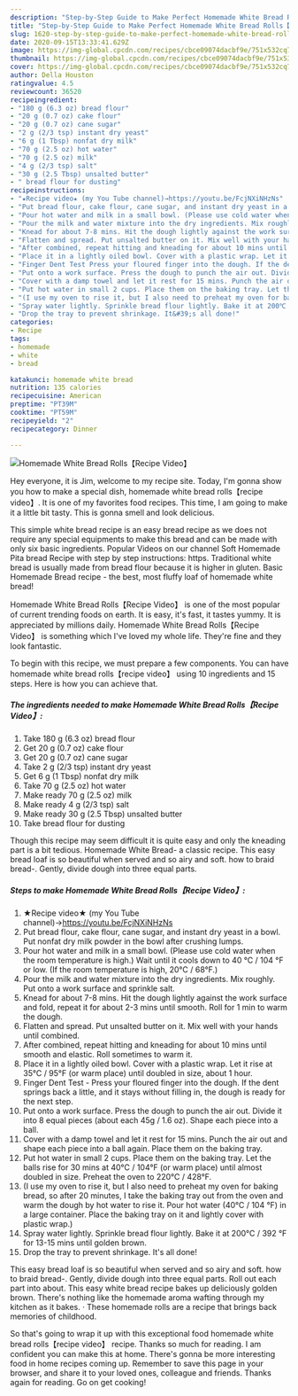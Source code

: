 ```yaml
---
description: "Step-by-Step Guide to Make Perfect Homemade White Bread Rolls【Recipe Video】"
title: "Step-by-Step Guide to Make Perfect Homemade White Bread Rolls【Recipe Video】"
slug: 1620-step-by-step-guide-to-make-perfect-homemade-white-bread-rollsrecipe-video
date: 2020-09-15T13:33:41.629Z
image: https://img-global.cpcdn.com/recipes/cbce09074dacbf9e/751x532cq70/homemade-white-bread-rollsrecipe-video-recipe-main-photo.jpg
thumbnail: https://img-global.cpcdn.com/recipes/cbce09074dacbf9e/751x532cq70/homemade-white-bread-rollsrecipe-video-recipe-main-photo.jpg
cover: https://img-global.cpcdn.com/recipes/cbce09074dacbf9e/751x532cq70/homemade-white-bread-rollsrecipe-video-recipe-main-photo.jpg
author: Della Houston
ratingvalue: 4.5
reviewcount: 36520
recipeingredient:
- "180 g (6.3 oz) bread flour"
- "20 g (0.7 oz) cake flour"
- "20 g (0.7 oz) cane sugar"
- "2 g (2/3 tsp) instant dry yeast"
- "6 g (1 Tbsp) nonfat dry milk"
- "70 g (2.5 oz) hot water"
- "70 g (2.5 oz) milk"
- "4 g (2/3 tsp) salt"
- "30 g (2.5 Tbsp) unsalted butter"
- " bread flour for dusting"
recipeinstructions:
- "★Recipe video★ (my You Tube channel)→https://youtu.be/FcjNXiNHzNs"
- "Put bread flour, cake flour, cane sugar, and instant dry yeast in a bowl. Put nonfat dry milk powder in the bowl after crushing lumps."
- "Pour hot water and milk in a small bowl. (Please use cold water when the room temperature is high.) Wait until it cools down to 40 ℃ / 104 °F or low. (If the room temperature is high, 20°C / 68°F.)"
- "Pour the milk and water mixture into the dry ingredients. Mix roughly. Put onto a work surface and sprinkle salt."
- "Knead for about 7-8 mins. Hit the dough lightly against the work surface and fold, repeat it for about 2-3 mins until smooth. Roll for 1 min to warm the dough."
- "Flatten and spread. Put unsalted butter on it. Mix well with your hands until combined."
- "After combined, repeat hitting and kneading for about 10 mins until smooth and elastic. Roll sometimes to warm it."
- "Place it in a lightly oiled bowl. Cover with a plastic wrap. Let it rise at 35℃ / 95°F (or warm place) until doubled in size, about 1 hour."
- "Finger Dent Test Press your floured finger into the dough. If the dent springs back a little, and it stays without filling in, the dough is ready for the next step."
- "Put onto a work surface. Press the dough to punch the air out. Divide it into 8 equal pieces (about each 45g / 1.6 oz). Shape each piece into a ball."
- "Cover with a damp towel and let it rest for 15 mins. Punch the air out and shape each piece into a ball again. Place them on the baking tray."
- "Put hot water in small 2 cups. Place them on the baking tray. Let the balls rise for 30 mins at 40℃ / 104°F (or warm place) until almost doubled in size. Preheat the oven to 220℃ / 428°F."
- "(I use my oven to rise it, but I also need to preheat my oven for baking bread, so after 20 minutes, I take the baking tray out from the oven and warm the dough by hot water to rise it. Pour hot water (40℃ / 104 °F) in a large container. Place the baking tray on it and lightly cover with plastic wrap.)"
- "Spray water lightly. Sprinkle bread flour lightly. Bake it at 200℃ / 392 °F for 13-15 mins until golden brown."
- "Drop the tray to prevent shrinkage. It&#39;s all done!"
categories:
- Recipe
tags:
- homemade
- white
- bread

katakunci: homemade white bread 
nutrition: 135 calories
recipecuisine: American
preptime: "PT39M"
cooktime: "PT59M"
recipeyield: "2"
recipecategory: Dinner

---
```



![Homemade White Bread Rolls【Recipe Video】](https://img-global.cpcdn.com/recipes/cbce09074dacbf9e/751x532cq70/homemade-white-bread-rollsrecipe-video-recipe-main-photo.jpg)

Hey everyone, it is Jim, welcome to my recipe site. Today, I'm gonna show you how to make a special dish, homemade white bread rolls【recipe video】. It is one of my favorites food recipes. This time, I am going to make it a little bit tasty. This is gonna smell and look delicious.

This simple white bread recipe is an easy bread recipe as we does not require any special equipments to make this bread and can be made with only six basic ingredients. Popular Videos on our channel Soft Homemade Pita bread Recipe with step by step instructions: https. Traditional white bread is usually made from bread flour because it is higher in gluten. Basic Homemade Bread recipe - the best, most fluffy loaf of homemade white bread!

Homemade White Bread Rolls【Recipe Video】 is one of the most popular of current trending foods on earth. It is easy, it's fast, it tastes yummy. It is appreciated by millions daily. Homemade White Bread Rolls【Recipe Video】 is something which I've loved my whole life. They're fine and they look fantastic.


To begin with this recipe, we must prepare a few components. You can have homemade white bread rolls【recipe video】 using 10 ingredients and 15 steps. Here is how you can achieve that.

<!--inarticleads1-->

##### The ingredients needed to make Homemade White Bread Rolls【Recipe Video】:

1. Take 180 g (6.3 oz) bread flour
1. Get 20 g (0.7 oz) cake flour
1. Get 20 g (0.7 oz) cane sugar
1. Take 2 g (2/3 tsp) instant dry yeast
1. Get 6 g (1 Tbsp) nonfat dry milk
1. Take 70 g (2.5 oz) hot water
1. Make ready 70 g (2.5 oz) milk
1. Make ready 4 g (2/3 tsp) salt
1. Make ready 30 g (2.5 Tbsp) unsalted butter
1. Take  bread flour for dusting


Though this recipe may seem difficult it is quite easy and only the kneading part is a bit tedious. Homemade White Bread- a classic recipe. This easy bread loaf is so beautiful when served and so airy and soft. how to braid bread-. Gently, divide dough into three equal parts. 

<!--inarticleads2-->

##### Steps to make Homemade White Bread Rolls【Recipe Video】:

1. ★Recipe video★ (my You Tube channel)→https://youtu.be/FcjNXiNHzNs
1. Put bread flour, cake flour, cane sugar, and instant dry yeast in a bowl. Put nonfat dry milk powder in the bowl after crushing lumps.
1. Pour hot water and milk in a small bowl. (Please use cold water when the room temperature is high.) Wait until it cools down to 40 ℃ / 104 °F or low. (If the room temperature is high, 20°C / 68°F.)
1. Pour the milk and water mixture into the dry ingredients. Mix roughly. Put onto a work surface and sprinkle salt.
1. Knead for about 7-8 mins. Hit the dough lightly against the work surface and fold, repeat it for about 2-3 mins until smooth. Roll for 1 min to warm the dough.
1. Flatten and spread. Put unsalted butter on it. Mix well with your hands until combined.
1. After combined, repeat hitting and kneading for about 10 mins until smooth and elastic. Roll sometimes to warm it.
1. Place it in a lightly oiled bowl. Cover with a plastic wrap. Let it rise at 35℃ / 95°F (or warm place) until doubled in size, about 1 hour.
1. Finger Dent Test - Press your floured finger into the dough. If the dent springs back a little, and it stays without filling in, the dough is ready for the next step.
1. Put onto a work surface. Press the dough to punch the air out. Divide it into 8 equal pieces (about each 45g / 1.6 oz). Shape each piece into a ball.
1. Cover with a damp towel and let it rest for 15 mins. Punch the air out and shape each piece into a ball again. Place them on the baking tray.
1. Put hot water in small 2 cups. Place them on the baking tray. Let the balls rise for 30 mins at 40℃ / 104°F (or warm place) until almost doubled in size. Preheat the oven to 220℃ / 428°F.
1. (I use my oven to rise it, but I also need to preheat my oven for baking bread, so after 20 minutes, I take the baking tray out from the oven and warm the dough by hot water to rise it. Pour hot water (40℃ / 104 °F) in a large container. Place the baking tray on it and lightly cover with plastic wrap.)
1. Spray water lightly. Sprinkle bread flour lightly. Bake it at 200℃ / 392 °F for 13-15 mins until golden brown.
1. Drop the tray to prevent shrinkage. It&#39;s all done!


This easy bread loaf is so beautiful when served and so airy and soft. how to braid bread-. Gently, divide dough into three equal parts. Roll out each part into about. This easy white bread recipe bakes up deliciously golden brown. There&#39;s nothing like the homemade aroma wafting through my kitchen as it bakes. · These homemade rolls are a recipe that brings back memories of childhood. 

So that's going to wrap it up with this exceptional food homemade white bread rolls【recipe video】 recipe. Thanks so much for reading. I am confident you can make this at home. There's gonna be more interesting food in home recipes coming up. Remember to save this page in your browser, and share it to your loved ones, colleague and friends. Thanks again for reading. Go on get cooking!
